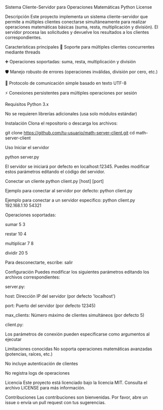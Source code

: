 Sistema Cliente-Servidor para Operaciones Matemáticas
Python
License

Descripción
Este proyecto implementa un sistema cliente-servidor que permite a múltiples clientes conectarse simultáneamente para realizar operaciones matemáticas básicas (suma, resta, multiplicación y división). El servidor procesa las solicitudes y devuelve los resultados a los clientes correspondientes.

Características principales
🚀 Soporte para múltiples clientes concurrentes mediante threads

➕ Operaciones soportadas: suma, resta, multiplicación y división

🛡️ Manejo robusto de errores (operaciones inválidas, división por cero, etc.)

🔄 Protocolo de comunicación simple basado en texto UTF-8

⚡ Conexiones persistentes para múltiples operaciones por sesión

Requisitos
Python 3.x

No se requieren librerías adicionales (usa solo módulos estándar)

Instalación
Clona el repositorio o descarga los archivos:

git clone https://github.com/tu-usuario/math-server-client.git
cd math-server-client

Uso
Iniciar el servidor

python server.py

El servidor se iniciará por defecto en localhost:12345. Puedes modificar estos parámetros editando el código del servidor.

Conectar un cliente
python client.py [host] [port]

Ejemplo para conectar al servidor por defecto:
python client.py

Ejemplo para conectar a un servidor especifico:
python client.py 192.168.1.10 54321

Operaciones soportadas:

sumar 5 3

restar 10 4

multiplicar 7 8

dividir 20 5

Para desconectarte, escribe:
salir

Configuración
Puedes modificar los siguientes parámetros editando los archivos correspondientes:

server.py:

host: Dirección IP del servidor (por defecto 'localhost')

port: Puerto del servidor (por defecto 12345)

max_clients: Número máximo de clientes simultáneos (por defecto 5)

client.py:

Los parámetros de conexión pueden especificarse como argumentos al ejecutar

Limitaciones conocidas
No soporta operaciones matemáticas avanzadas (potencias, raíces, etc.)

No incluye autenticación de clientes

No registra logs de operaciones

Licencia
Este proyecto está licenciado bajo la licencia MIT. Consulta el archivo LICENSE para más información.

Contribuciones
Las contribuciones son bienvenidas. Por favor, abre un issue o envía un pull request con tus sugerencias.
